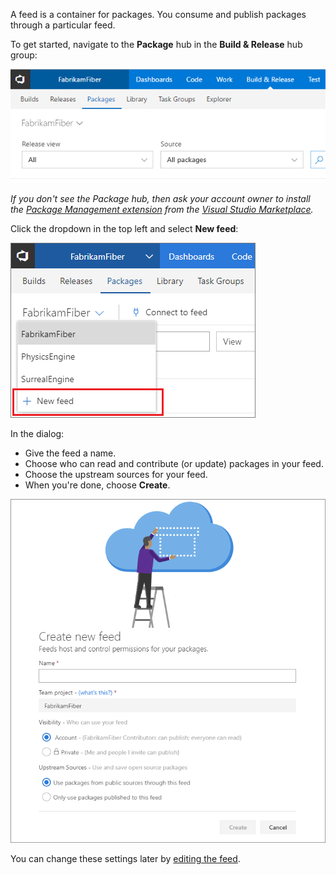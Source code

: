 A feed is a container for packages.
You consume and publish packages through a particular feed.

To get started, navigate to the **Package** hub in the **Build & Release** hub group:

![Go to Package hub](_img/goto-feed-hub.png)

_If you don't see the Package hub, then ask your account owner to install the [Package Management extension](https://marketplace.visualstudio.com/items?itemName=ms.feed) from the [Visual Studio Marketplace](../../marketplace/install-vsts-extension.md)._

Click the dropdown in the top left and select **New feed**:

![New feed button](_img/new-feed-button.png)

In the dialog:
- Give the feed a name.
- Choose who can read and contribute (or update) packages in your feed.
- Choose the upstream sources for your feed.
- When you're done, choose **Create**.

![New feed dialog](_img/new-feed-dialog.png)

You can change these settings later by [editing the feed](../feeds/edit-feed.md).

